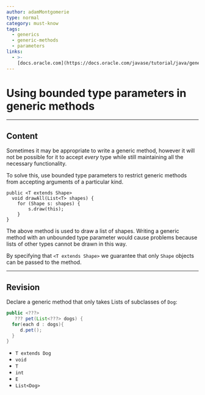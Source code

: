 ```yaml
---
author: adamMontgomerie
type: normal
category: must-know
tags:
  - generics
  - generic-methods
  - parameters
links:
  - >-
    [docs.oracle.com](https://docs.oracle.com/javase/tutorial/java/generics/bounded.html){website}
---
```


# Using bounded type parameters in generic methods


---

## Content

Sometimes it may be appropriate to write a generic method, however it will not be possible for it to accept *every* type while still maintaining all the necessary functionality.

To solve this, use bounded type parameters to restrict generic methods from accepting arguments of a particular kind.

```plain-text
public <T extends Shape>
  void drawAll(List<T> shapes) {
    for (Shape s: shapes) {
        s.draw(this);
    }
}
```

The above method is used to draw a list of shapes. Writing a generic method with an unbounded type parameter would cause problems because lists of other types cannot be drawn in this way.

By specifying that `<T extends Shape>` we guarantee that only `Shape` objects can be passed to the method.


---

## Revision

Declare a generic method that only takes Lists of subclasses of `Dog`:

```java
public <???>
   ??? pet(List<???> dogs) {
  for(each d : dogs){
     d.pet();
  }
}
```

- `T extends Dog`
- `void`
- `T`
- `int`
- `E`
- `List<Dog>`
